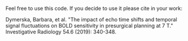 Feel free to use this code.
If you decide to use it please cite in your work:


Dymerska, Barbara, et al. "The impact of echo time shifts and temporal signal fluctuations on BOLD sensitivity in presurgical planning at 7 T." Investigative Radiology 54.6 (2019): 340-348.
